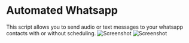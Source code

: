 # Automated Whatsapp
This script allows you to send audio or text messages to your whatsapp contacts with or without scheduling. 
![Screenshot](https://imgur.com/jfSFnbp.jpg)
![Screenshot](https://imgur.com/Ql1OE2k.jpg)